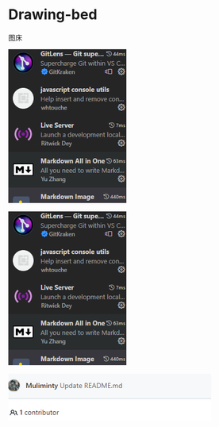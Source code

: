# Drawing-bed
图床

![图 3](https://raw.githubusercontent.com/Muliminty/Drawing-bed/main/1678694451870.png)  


![图 10](https://raw.githubusercontent.com/Muliminty/Drawing-bed/main/1678694451870.png)  

![图 11](https://raw.githubusercontent.com/Muliminty/Drawing-bed/main/2023-03-13-16-14-13-502.png)  
